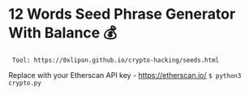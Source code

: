# 12 Words Seed Phrase Generator With Balance 💰

``` Tool: https://0xlipon.github.io/crypto-hacking/seeds.html```

Replace with your Etherscan API key - https://etherscan.io/
```$ python3 crypto.py```
